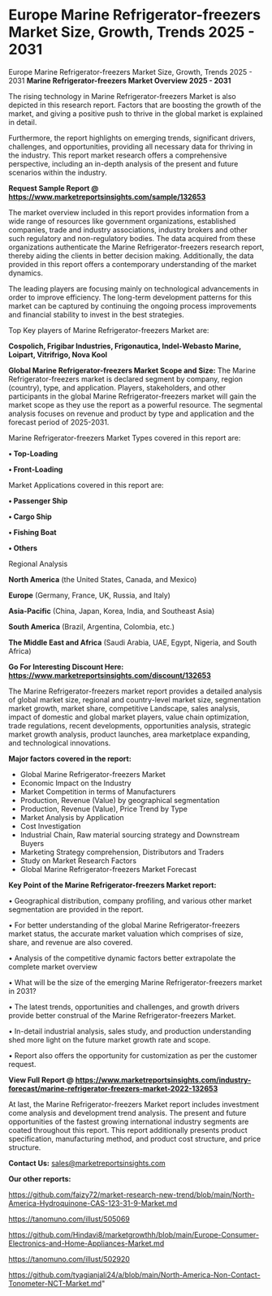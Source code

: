 # Europe Marine Refrigerator-freezers Market Size, Growth, Trends 2025 - 2031
Europe Marine Refrigerator-freezers Market Size, Growth, Trends 2025 - 2031
<Strong> Marine Refrigerator-freezers Market Overview 2025 - 2031</strong>

The rising technology in Marine Refrigerator-freezers Market is also depicted in this research report. Factors that are boosting the growth of the market, and giving a positive push to thrive in the global market is explained in detail.

Furthermore, the report highlights on emerging trends, significant drivers, challenges, and opportunities, providing all necessary data for thriving in the industry. This report market research offers a comprehensive perspective, including an in-depth analysis of the present and future scenarios within the industry.

<strong>Request Sample Report @ <a href=https://www.marketreportsinsights.com/sample/132653>https://www.marketreportsinsights.com/sample/132653</a></strong>

The market overview included in this report provides information from a wide range of resources like government organizations, established companies, trade and industry associations, industry brokers and other such regulatory and non-regulatory bodies. The data acquired from these organizations authenticate the Marine Refrigerator-freezers research report, thereby aiding the clients in better decision making. Additionally, the data provided in this report offers a contemporary understanding of the market dynamics.

The leading players are focusing mainly on technological advancements in order to improve efficiency. The long-term development patterns for this market can be captured by continuing the ongoing process improvements and financial stability to invest in the best strategies.

Top Key players of Marine Refrigerator-freezers Market are:

<strong>Cospolich, Frigibar Industries, Frigonautica, Indel-Webasto Marine, Loipart, Vitrifrigo, Nova Kool</strong>

<strong><b>Global Marine Refrigerator-freezers Market Scope and Size:</b></strong>
The Marine Refrigerator-freezers market is declared segment by company, region (country), type, and application. Players, stakeholders, and other participants in the global Marine Refrigerator-freezers market will gain the market scope as they use the report as a powerful resource. The segmental analysis focuses on revenue and product by type and application and the forecast period of 2025-2031.

Marine Refrigerator-freezers Market Types covered in this report are:

<strong>• Top-Loading

• Front-Loading</strong>

Market Applications covered in this report are:

<strong>• Passenger Ship

• Cargo Ship

• Fishing Boat

• Others</strong> 

Regional Analysis

<strong>North America</strong> (the United States, Canada, and Mexico)

<strong>Europe</strong> (Germany, France, UK, Russia, and Italy)

<strong>Asia-Pacific</strong> (China, Japan, Korea, India, and Southeast Asia)

<strong>South America</strong> (Brazil, Argentina, Colombia, etc.)

<strong>The Middle East and Africa</strong> (Saudi Arabia, UAE, Egypt, Nigeria, and South Africa)

<strong>Go For Interesting Discount Here: <a href=https://www.marketreportsinsights.com/discount/132653>https://www.marketreportsinsights.com/discount/132653</a></strong>

The Marine Refrigerator-freezers market report provides a detailed analysis of global market size, regional and country-level market size, segmentation market growth, market share, competitive Landscape, sales analysis, impact of domestic and global market players, value chain optimization, trade regulations, recent developments, opportunities analysis, strategic market growth analysis, product launches, area marketplace expanding, and technological innovations.

<strong><b>Major factors covered in the report:</b></strong>
<ul>
  <li>Global Marine Refrigerator-freezers Market </li>
  <li>Economic Impact on the Industry</li>
  <li>Market Competition in terms of Manufacturers</li>
  <li>Production, Revenue (Value) by geographical segmentation</li>
  <li>Production, Revenue (Value), Price Trend by Type</li>
  <li>Market Analysis by Application</li>
  <li>Cost Investigation</li>
  <li>Industrial Chain, Raw material sourcing strategy and Downstream Buyers</li>
  <li>Marketing Strategy comprehension, Distributors and Traders</li>
  <li>Study on Market Research Factors</li>
  <li>Global Marine Refrigerator-freezers Market Forecast</li>
</ul>

<strong><b>Key Point of the Marine Refrigerator-freezers Market report:</b></strong>

• Geographical distribution, company profiling, and various other market segmentation are provided in the report.

• For better understanding of the global Marine Refrigerator-freezers market status, the accurate market valuation which comprises of size, share, and revenue are also covered.

• Analysis of the competitive dynamic factors better extrapolate the complete market overview

• What will be the size of the emerging Marine Refrigerator-freezers market in 2031?

• The latest trends, opportunities and challenges, and growth drivers provide better construal of the Marine Refrigerator-freezers Market.

• In-detail industrial analysis, sales study, and production understanding shed more light on the future market growth rate and scope.

• Report also offers the opportunity for customization as per the customer request.

<strong><b>View Full Report @ <a href=https://www.marketreportsinsights.com/industry-forecast/marine-refrigerator-freezers-market-2022-132653>https://www.marketreportsinsights.com/industry-forecast/marine-refrigerator-freezers-market-2022-132653</a></b></strong>


At last, the Marine Refrigerator-freezers Market report includes investment come analysis and development trend analysis. The present and future opportunities of the fastest growing international industry segments are coated throughout this report. This report additionally presents product specification, manufacturing method, and product cost structure, and price structure.

<strong>Contact Us:</strong>
sales@marketreportsinsights.com

<strong>Our other reports:</strong>

<a href=https://github.com/faizy72/market-research-new-trend/blob/main/North-America-Hydroquinone-CAS-123-31-9-Market.md>https://github.com/faizy72/market-research-new-trend/blob/main/North-America-Hydroquinone-CAS-123-31-9-Market.md</a>

<a href=https://tanomuno.com/illust/505069>https://tanomuno.com/illust/505069</a>

<a href=https://github.com/Hindavi8/marketgrowthh/blob/main/Europe-Consumer-Electronics-and-Home-Appliances-Market.md>https://github.com/Hindavi8/marketgrowthh/blob/main/Europe-Consumer-Electronics-and-Home-Appliances-Market.md</a>

<a href=https://tanomuno.com/illust/502920>https://tanomuno.com/illust/502920</a>

<a href=https://github.com/tyagianjali24/a/blob/main/North-America-Non-Contact-Tonometer-NCT-Market.md>https://github.com/tyagianjali24/a/blob/main/North-America-Non-Contact-Tonometer-NCT-Market.md</a>"

